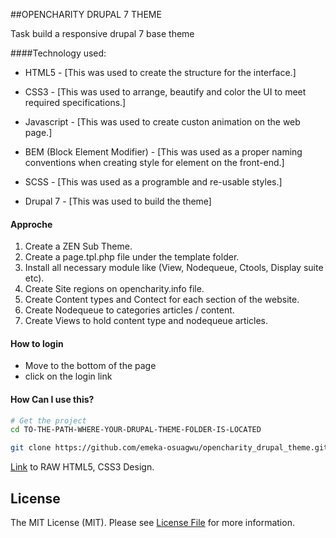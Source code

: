 
##OPENCHARITY DRUPAL 7  THEME

Task build a responsive drupal 7 base theme

####Technology used:

- HTML5 - [This was used to create the structure for the interface.]<br >

- CSS3 - [This was used to arrange, beautify and color the UI to meet required specifications.]<br >

- Javascript - [This was used to create custon animation on the web page.]<br >

- BEM (Block Element Modifier) - [This was used as a proper naming conventions when creating style for element on the front-end.]<br >

- SCSS - [This was used as a programble and re-usable styles.]<br >

- Drupal 7 - [This was used to build the theme]<br >

#### Approche

1. Create a ZEN Sub Theme.
2. Create a page.tpl.php file under the template folder.
3. Install all necessary module like (View, Nodequeue, Ctools, Display suite etc).
4. Create Site regions on opencharity.info file.
5. Create Content types and Contect for each section of the website.
6. Create Nodequeue to categories articles / content.
7. Create Views to hold content type and nodequeue articles.

#### How to login
- Move to the bottom of the page
- click on the login link

#### How Can I use this?


```bash
# Get the project
cd TO-THE-PATH-WHERE-YOUR-DRUPAL-THEME-FOLDER-IS-LOCATED

git clone https://github.com/emeka-osuagwu/opencharity_drupal_theme.git.

```

[Link](https://github.com/emeka-osuagwu/opencharity) to RAW HTML5, CSS3 Design.

## License

The MIT License (MIT). Please see [License File](LICENSE.md) for more information.
